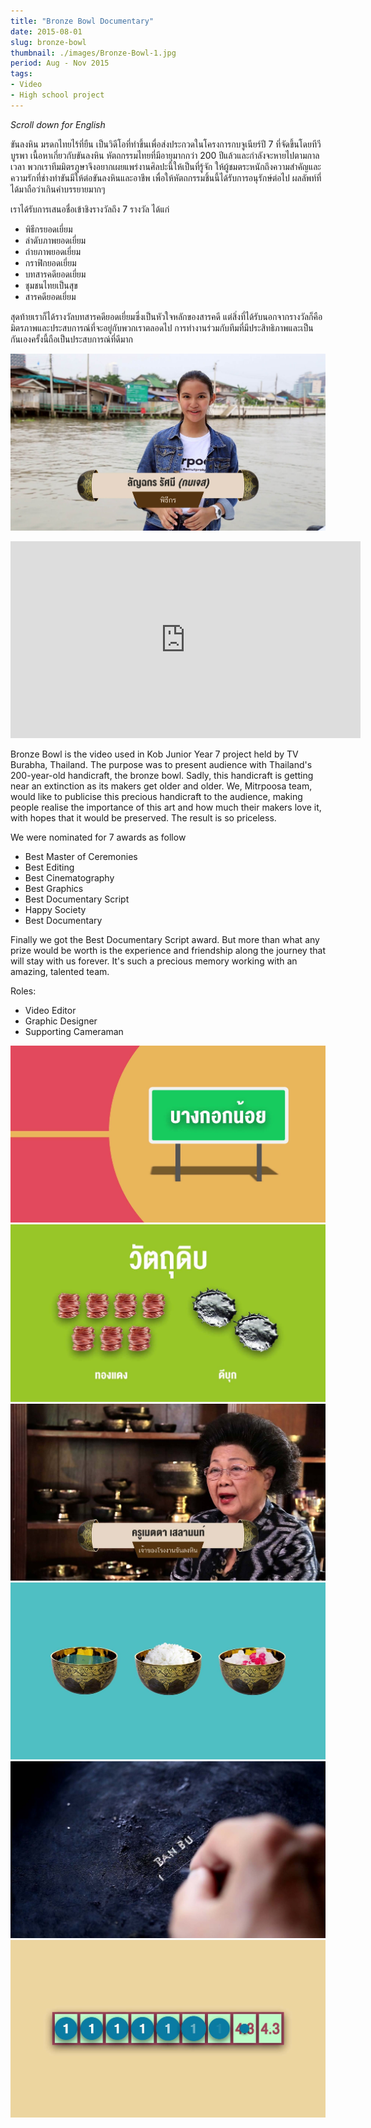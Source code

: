 ```yaml
---
title: "Bronze Bowl Documentary"
date: 2015-08-01
slug: bronze-bowl
thumbnail: ./images/Bronze-Bowl-1.jpg
period: Aug - Nov 2015
tags:
- Video
- High school project
---
```


_Scroll down for English_

ขันลงหิน มรดกไทยไร้ที่ยืน เป็นวิดีโอที่ทำขึ้นเพื่อส่งประกวดในโครงการกบจูเนียร์ปี 7 ที่จัดขึ้นโดยทีวีบูรพา
เนื้อหาเกี่ยวกับขันลงหิน หัตถกรรมไทยที่มีอายุมากกว่า 200 ปีแล้วและกำลังจะหายไปตามกาลเวลา
พวกเราทีมมิตรภูษาจึงอยากเผยแพร่งานศิลปะนี้ให้เป็นที่รู้จัก
ให้ผู้ชมตระหนักถึงความสำคัญและความรักที่ช่างทำขันมีให้ต่อขันลงหินและอาชีพ
เพื่อให้หัตถกรรมชิ้นนี้ได้รับการอนุรักษ์ต่อไป ผลลัพท์ที่ได้มาถือว่าเกินคำบรรยายมากๆ

เราได้รับการเสนอชื่อเข้าชิงรางวัลถึง 7 รางวัล ได้แก่

- พิธีกรยอดเยี่ยม
- ลำดับภาพยอดเยี่ยม
- ถ่ายภาพยอดเยี่ยม
- กราฟิกยอดเยี่ยม
- บทสารคดียอดเยี่ยม
- ชุมชนไทยเป็นสุข
- สารคดียอดเยี่ยม

สุดท้ายเราก็ได้รางวัลบทสารคดียอดเยี่ยมซึ่งเป็นหัวใจหลักของสารคดี
แต่สิ่งที่ได้รับนอกจากรางวัลก็คือมิตรภาพและประสบการณ์ที่จะอยู่กับพวกเราตลอดไป
การทำงานร่วมกับทีมที่มีประสิทธิภาพและเป็นกันเองครั้งนี้ถือเป็นประสบการณ์ที่ดีมาก

![](./images/Bronze-Bowl-1.jpg)

<iframe width="560" height="315" src="https://www.youtube.com/embed/iLHPzz2jIAU" frameborder="0" allow="accelerometer; autoplay; encrypted-media; gyroscope; picture-in-picture" allowfullscreen></iframe>

Bronze Bowl is the video used in Kob Junior Year 7 project held by TV Burabha, Thailand.
The purpose was to present audience with Thailand's 200-year-old handicraft, the bronze bowl.
Sadly, this handicraft is getting near an extinction as its makers get older and older.
We, Mitrpoosa team, would like to publicise this precious handicraft to the audience,
making people realise the importance of this art and how much their makers love it, with hopes that it would be preserved.
The result is so priceless.

We were nominated for 7 awards as follow

- Best Master of Ceremonies
- Best Editing
- Best Cinematography
- Best Graphics
- Best Documentary Script
- Happy Society
- Best Documentary

Finally we got the Best Documentary Script award.
But more than what any prize would be worth is the experience and friendship along the journey that will stay with us forever.
It's such a precious memory working with an amazing, talented team.

Roles:
- Video Editor
- Graphic Designer
- Supporting Cameraman

![](./images/Bronze-Bowl-2.jpg)
![](./images/Bronze-Bowl-3.jpg)
![](./images/Bronze-Bowl-4.jpg)
![](./images/Bronze-Bowl-5.jpg)
![](./images/Bronze-Bowl-6.jpg)
![](./images/Bronze-Bowl-7.jpg)
